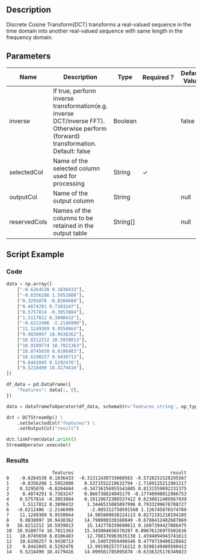## Description
Discrete Cosine Transform(DCT) transforms a real-valued sequence in the time domain into another real-valued sequence
 with same length in the frequency domain.

## Parameters
| Name | Description | Type | Required？ | Default Value |
| --- | --- | --- | --- | --- |
| inverse | If true, perform inverse transformation(e.g. inverse DCT/inverse FFT). Otherwise perform (forward) transformation. Default: false  | Boolean |  | false |
| selectedCol | Name of the selected column used for processing | String | ✓ |  |
| outputCol | Name of the output column | String |  | null |
| reservedCols | Names of the columns to be retained in the output table | String[] |  | null |

## Script Example
### Code
```python
data = np.array([
    ["-0.6264538 0.1836433"],
    ["-0.8356286 1.5952808"],
    ["0.3295078 -0.8204684"],
    ["0.4874291 0.7383247"],
    ["0.5757814 -0.3053884"],
    ["1.5117812 0.3898432"],
    ["-0.6212406 -2.2146999"],
    ["11.1249309 9.9550664"],
    ["9.9838097 10.9438362"],
    ["10.8212212 10.5939013"],
    ["10.9189774 10.7821363"],
    ["10.0745650 8.0106483"],
    ["10.6198257 9.9438713"],
    ["9.8442045 8.5292476"],
    ["9.5218499 10.4179416"],
])

df_data = pd.DataFrame({
    "features": data[:, 0],
})

data = dataframeToOperator(df_data, schemaStr='features string', op_type='stream')

dct = DCTStreamOp() \
    .setSelectedCol("features") \
    .setOutputCol("result")

dct.linkFrom(data).print()
StreamOperator.execute()
```

### Results
```
                 features                                    result
0    -0.6264538 0.1836433  -0.31311430733060563 -0.5728251528295567
1    -0.8356286 1.5952808    0.5371552219632794 -1.7189125211901217
2    0.3295078 -0.8204684   -0.34716156955541605 0.8131559692231375
3     0.4874291 0.7383247    0.866738824045179 -0.17740998012986753
4    0.5757814 -0.3053884    0.19119672388537412 0.6230811409567939
5     1.5117812 0.3898432     1.3446515085097996 0.7933299678708727
6   -0.6212406 -2.2146999      -2.005312758591568 1.126745876574769
7    11.1249309 9.9550664     14.905809038224113 0.8272191210194105
8    9.9838097 10.9438362    14.798080330160849 -0.6788412482687869
9   10.8212212 10.5939013     15.142778339690611 0.1607394427886475
10  10.9189774 10.7821363    15.345004656570287 0.09676126975502636
11   10.0745650 8.0106483     12.788176963635138 1.4594094943741613
12   10.6198257 9.9438713      14.54072959496546 0.4779719400128842
13    9.8442045 8.5292476     12.991992573716212 0.9298149409580412
14   9.5218499 10.4179416    14.099561785095878 -0.6336325176349823
```
